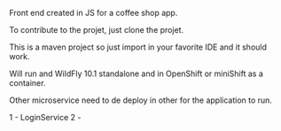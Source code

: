 Front end created in JS for a coffee shop app.

To contribute to the projet, just clone the projet.

This is a maven project so just import in your favorite IDE and it should work.

Will run and WildFly 10.1 standalone and in OpenShift or miniShift as a container.

Other microservice need to de deploy in other for the application to run.

1 - LoginService
2 - 
